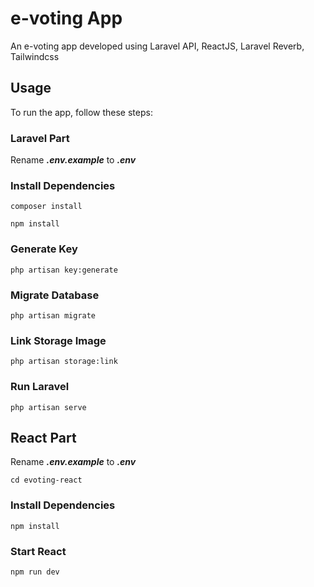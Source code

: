 # e-voting App

An e-voting app developed using Laravel API, ReactJS, Laravel Reverb, Tailwindcss

## Usage

To run the app, follow these steps:

### Laravel Part

Rename **_.env.example_** to **_.env_**

### Install Dependencies

```
composer install
```

```
npm install
```

### Generate Key

```
php artisan key:generate
```

### Migrate Database

```
php artisan migrate
```

### Link Storage Image

```
php artisan storage:link
```

### Run Laravel

```
php artisan serve
```

## React Part

Rename **_.env.example_** to **_.env_**

```
cd evoting-react
```

### Install Dependencies

```
npm install
```

### Start React

```
npm run dev
```
